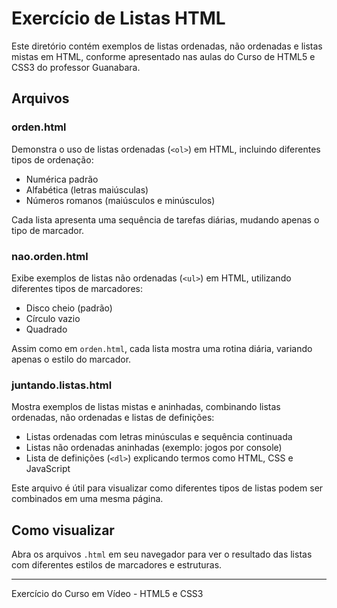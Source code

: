 # Exercício de Listas HTML

Este diretório contém exemplos de listas ordenadas, não ordenadas e listas mistas em HTML, conforme apresentado nas aulas do Curso de HTML5 e CSS3 do professor Guanabara.

## Arquivos

### orden.html

Demonstra o uso de listas ordenadas (`<ol>`) em HTML, incluindo diferentes tipos de ordenação:
- Numérica padrão
- Alfabética (letras maiúsculas)
- Números romanos (maiúsculos e minúsculos)

Cada lista apresenta uma sequência de tarefas diárias, mudando apenas o tipo de marcador.

### nao.orden.html

Exibe exemplos de listas não ordenadas (`<ul>`) em HTML, utilizando diferentes tipos de marcadores:
- Disco cheio (padrão)
- Círculo vazio
- Quadrado

Assim como em `orden.html`, cada lista mostra uma rotina diária, variando apenas o estilo do marcador.

### juntando.listas.html

Mostra exemplos de listas mistas e aninhadas, combinando listas ordenadas, não ordenadas e listas de definições:
- Listas ordenadas com letras minúsculas e sequência continuada
- Listas não ordenadas aninhadas (exemplo: jogos por console)
- Lista de definições (`<dl>`) explicando termos como HTML, CSS e JavaScript

Este arquivo é útil para visualizar como diferentes tipos de listas podem ser combinados em uma mesma página.

## Como visualizar

Abra os arquivos `.html` em seu navegador para ver o resultado das listas com diferentes estilos de marcadores e estruturas.

---
Exercício do Curso em Vídeo - HTML5 e CSS3



